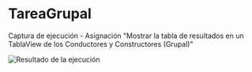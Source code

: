 # TareaGrupal

Captura de ejecución - Asignación "Mostrar la tabla de resultados en un TablaView de los Conductores y Constructores (Grupal)"

![Resultado de la ejecución](CapturaElegiraño.jpeg)
